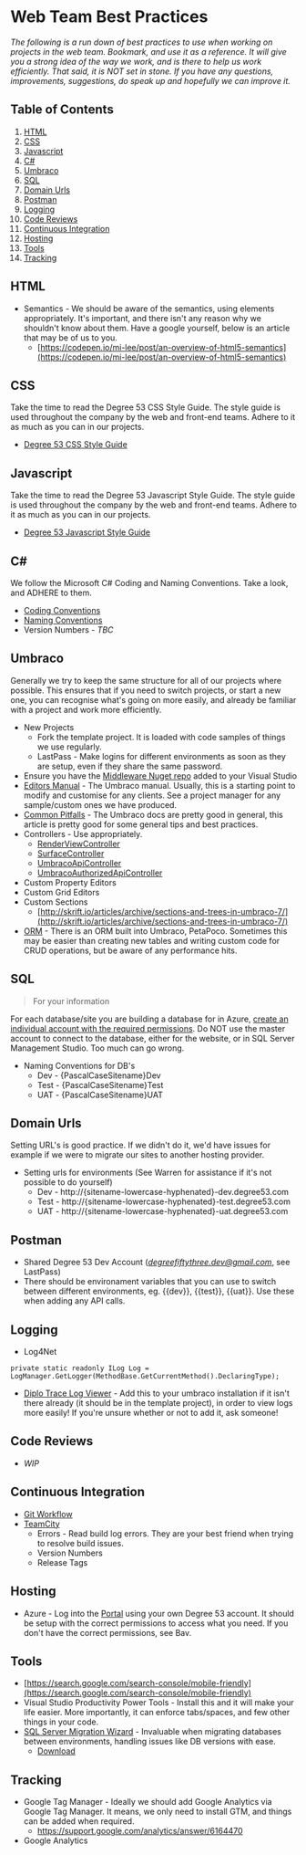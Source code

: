 # Web Team Best Practices

*The following is a run down of best practices to use when working on projects in the web team. Bookmark, and use it as a reference. It will give you a strong idea of the way we work, and is there to help us work efficiently. That said, it is NOT set in stone. If you have any questions, improvements, suggestions, do speak up and hopefully we can improve it.*

## Table of Contents

1. [HTML](#html)
2. [CSS](#css)
3. [Javascript](#javascript)
4. [C#](#c#)
5. [Umbraco](#umbraco)
6. [SQL](#sql)
7. [Domain Urls](#domain-urls)
8. [Postman](#postman)
9. [Logging](#logging)
10. [Code Reviews](#code-reviews)
11. [Continuous Integration](#continuous-integration)
12. [Hosting](#hosting)
13. [Tools](#tools)
14. [Tracking](#tracking)

## HTML

* Semantics - We should be aware of the semantics, using elements appropriately. It's important, and there isn't any reason why we shouldn't know about them. Have a google yourself, below is an article that may be of us to you.
    * [https://codepen.io/mi-lee/post/an-overview-of-html5-semantics](https://codepen.io/mi-lee/post/an-overview-of-html5-semantics)

## CSS

Take the time to read the Degree 53 CSS Style Guide. The style guide is used throughout the company by the web and front-end teams. Adhere to it as much as you can in our projects.

* [Degree 53 CSS Style Guide](https://github.com/Degree53/css)

## Javascript

Take the time to read the Degree 53 Javascript Style Guide. The style guide is used throughout the company by the web and front-end teams. Adhere to it as much as you can in our projects.

* [Degree 53 Javascript Style Guide](https://github.com/Degree53/javascript)

## C#

We follow the Microsoft C# Coding and Naming Conventions. Take a look, and ADHERE to them.

* [Coding Conventions](https://msdn.microsoft.com/en-gb/library/ff926074.aspx)
* [Naming Conventions](https://msdn.microsoft.com/en-us/library/ms229045(v=vs.110).aspx)
* Version Numbers - *TBC*

## Umbraco

Generally we try to keep the same structure for all of our projects where possible. This ensures that if you need to switch projects, or start a new one, you can recognise what's going on more easily, and already be familiar with a project and work more efficiently.

* New Projects
    * Fork the template project. It is loaded with code samples of things we use regularly.
    * LastPass - Make logins for different environments as soon as they are setup, even if they share the same password.
* Ensure you have the [Middleware Nuget repo](https://sites.google.com/a/degree53.com/knowledge-base/technical/middleware/nuget-repository) added to your Visual Studio
* [Editors Manual](https://our.umbraco.org/projects/website-utilities/umbraco-7-editors-manual/) - The Umbraco manual. Usually, this is a starting point to modify and customise for any clients. See a project manager for any sample/custom ones we have produced.
* [Common Pitfalls](https://our.umbraco.org/documentation/Reference/Common-Pitfalls/) - The Umbraco docs are pretty good in general, this article is pretty good for some general tips and best practices.
* Controllers - Use appropriately.
    * [RenderViewController](https://our.umbraco.org/documentation/reference/routing/custom-controllers)
    * [SurfaceController](https://our.umbraco.org/documentation/reference/routing/surface-controllers)
    * [UmbracoApiController](https://our.umbraco.org/documentation/reference/routing/WebApi/)
    * [UmbracoAuthorizedApiController](https://our.umbraco.org/documentation/reference/routing/Authorized/)
* Custom Property Editors
* Custom Grid Editors
* Custom Sections
    * [http://skrift.io/articles/archive/sections-and-trees-in-umbraco-7/](http://skrift.io/articles/archive/sections-and-trees-in-umbraco-7/)
* [ORM](http://www.toptensoftware.com/petapoco/) - There is an ORM built into Umbraco, PetaPoco. Sometimes this may be easier than creating new tables and writing custom code for CRUD operations, but be aware of any performance hits.

## SQL

> For your information

For each database/site you are building a database for in Azure, [create an individual account with the required permissions](https://sites.google.com/a/degree53.com/knowledge-base/it-helpdesk/sql-azure). Do NOT use the master account to connect to the database, either for the website, or in SQL Server Management Studio. Too much can go wrong.

* Naming Conventions for DB's
    * Dev - {PascalCaseSitename}Dev
    * Test - {PascalCaseSitename}Test
    * UAT - {PascalCaseSitename}UAT

## Domain Urls

Setting URL's is good practice. If we didn't do it, we'd have issues for example if we were to migrate our sites to another hosting provider.

* Setting urls for environments (See Warren for assistance if it's not possible to do yourself)
    * Dev - http://{sitename-lowercase-hyphenated}-dev.degree53.com
    * Test - http://{sitename-lowercase-hyphenated}-test.degree53.com
    * UAT - http://{sitename-lowercase-hyphenated}-uat.degree53.com

## Postman

* Shared Degree 53 Dev Account (*degreefiftythree.dev@gmail.com*, see LastPass)
* There should be environament variables that you can use to switch between different environments, eg. {{dev}}, {{test}}, {{uat}}. Use these when adding any API calls.

## Logging

* Log4Net

```
private static readonly ILog Log = LogManager.GetLogger(MethodBase.GetCurrentMethod().DeclaringType);
```

* [Diplo Trace Log Viewer](https://our.umbraco.org/projects/developer-tools/diplo-trace-log-viewer/) - Add this to your umbraco installation if it isn't there already (it should be in the template project), in order to view logs more easily! If you're unsure whether or not to add it, ask someone!

## Code Reviews

* *WIP*

## Continuous Integration

* [Git Workflow](https://sites.google.com/a/degree53.com/knowledge-base/technical/front-end/git-workflow)
* [TeamCity](https://sites.google.com/a/degree53.com/knowledge-base/technical/continous-integration/teamcity)
    * Errors - Read build log errors. They are your best friend when trying to resolve build issues.
    * Version Numbers
    * Release Tags

## Hosting

* Azure - Log into the [Portal](http://portal.azure.com) using your own Degree 53 account. It should be setup with the correct permissions to access what you need. If you don't have the correct permissions, see Bav.

## Tools

* [https://search.google.com/search-console/mobile-friendly](https://search.google.com/search-console/mobile-friendly)
* Visual Studio Productivity Power Tools - Install this and it will make your life easier. More importantly, it can enforce tabs/spaces, and few other things in your code.
* [SQL Server Migration Wizard](https://blogs.msdn.microsoft.com/prasanna/2015/04/13/migrating-sql-server-on-premise-db-to-sql-azure-using-sql-server-migration-wizard/) - Invaluable when migrating databases between environments, handling issues like DB versions with ease.
    * [Download](https://sqlazuremw.codeplex.com/releases/view/32334)

## Tracking

* Google Tag Manager - Ideally we should add Google Analytics via Google Tag Manager. It means, we only need to install GTM, and things can be added when required.
    * https://support.google.com/analytics/answer/6164470
* Google Analytics